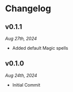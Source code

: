 # Changelog

## v0.1.1
*Aug 27th, 2024*

- Added default Magic spells

## v0.1.0
*Aug 24th, 2024*

- Initial Commit